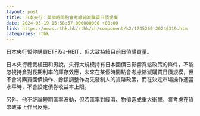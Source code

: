 ```yaml
---
layout: post
title: 日本央行：某個時間點會考慮縮減購買日債規模
date: 2024-03-19 15:58:57.000000000 +08:00
link: https://news.rthk.hk/rthk/ch/component/k2/1745260-20240319.htm
categories: rthk
---
```


日本央行暫停購買ETF及J-REIT，但大致持續目前日債購買量。

日本央行總裁植田和男說，央行大規模持有日本國債已影響寬鬆政策的條件，不能忽視持倉對長期利率的庫存效應，未來在某個時間點會考慮縮減購買日債規模，但不會將購買國債操作、餘額調整作為先發制人的貨幣政策，而在決定市場操作適當水平時，不會設定債券收益率上限。

另外，他不評論短期匯率波動，但若匯率對經濟、物價造成重大衝擊，將考慮在貨幣政策上作出反應。
